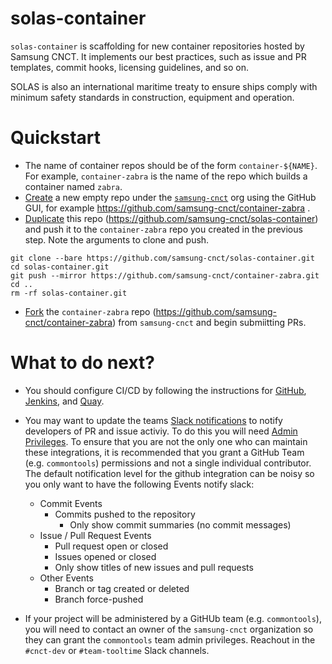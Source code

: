 # solas-container
`solas-container` is scaffolding for new container repositories hosted by Samsung CNCT. It implements our best practices, such as issue and PR templates, commit hooks, licensing guidelines, and so on.

SOLAS is also an international maritime treaty to ensure ships comply with minimum safety standards in construction, equipment and operation.

# Quickstart

- The name of container repos should be of the form `container-${NAME}`. For example, `container-zabra` is the name of the repo which builds a container named `zabra`.
- [Create](https://help.github.com/articles/creating-a-new-repository/) a new empty repo under the [`samsung-cnct`](https://github.com/samsung-cnct) org using the GitHub GUI, for example https://github.com/samsung-cnct/container-zabra .
- [Duplicate](https://help.github.com/articles/duplicating-a-repository/) this repo (https://github.com/samsung-cnct/solas-container) and push it to the `container-zabra` repo you created in the previous step. Note the arguments to clone and push.

```
git clone --bare https://github.com/samsung-cnct/solas-container.git
cd solas-container.git
git push --mirror https://github.com/samsung-cnct/container-zabra.git
cd ..
rm -rf solas-container.git
```

- [Fork](https://help.github.com/articles/fork-a-repo/) the `container-zabra` repo (https://github.com/samsung-cnct/container-zabra) from `samsung-cnct` and begin submiitting PRs.

# What to do next?

- You should configure CI/CD by following the instructions for [GitHub](https://github.com/samsung-cnct/template-chart/blob/master/docs/github.md), [Jenkins](https://github.com/samsung-cnct/template-chart/blob/master/docs/jenkins.md), and [Quay](https://github.com/samsung-cnct/template-chart/blob/master/docs/quay.md).

- You may want to update the teams [Slack notifications](https://samsung-cnct.slack.com/apps/search?q=github) to notify developers of PR and issue activiy. To do this you will need [Admin Privileges](https://help.github.com/articles/repository-permission-levels-for-an-organization/). To ensure that you are not the only one who can maintain these integrations, it is recommended that you grant a GitHub Team (e.g. `commontools`) permissions and not a single individual contributor.  The default notification level for the github integration can be noisy so you only want to have the following Events notify slack:
    - Commit Events
        - Commits pushed to the repository
            - Only show commit summaries (no commit messages)
    - Issue / Pull Request Events
        - Pull request open or closed
        - Issues opened or closed
        - Only show titles of new issues and pull requests
    - Other Events
        - Branch or tag created or deleted
        - Branch force-pushed
  

- If your project will be administered by a GitHUb team (e.g. `commontools`), you will need to contact an owner of the `samsung-cnct` organization so they can grant the `commontools` team admin privileges. Reachout in the `#cnct-dev` or `#team-tooltime` Slack channels.

